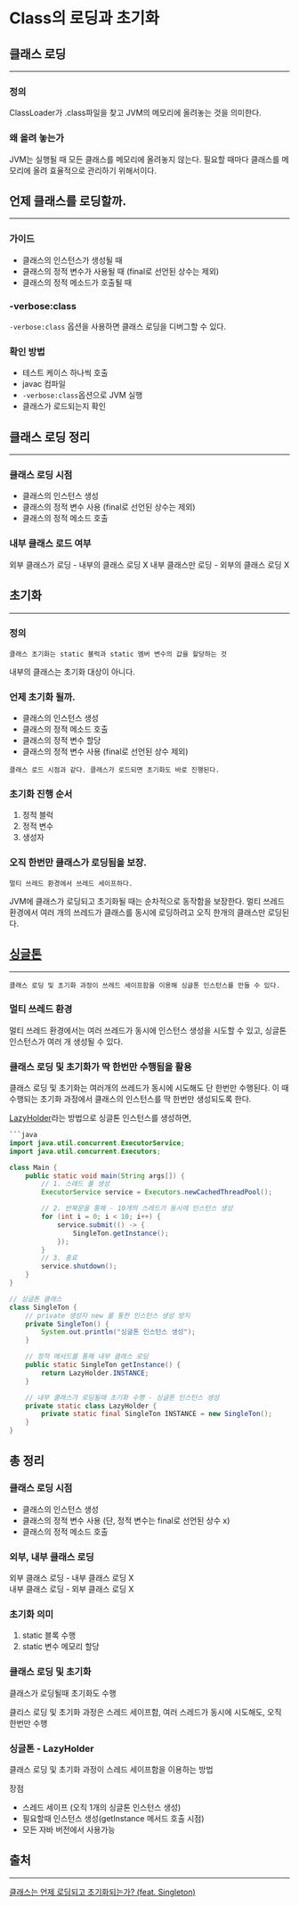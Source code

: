 # Class의 로딩과 초기화

## 클래스 로딩
---
### 정의
ClassLoader가 .class파일을 찾고 JVM의 메모리에 올려놓는 것을 의미한다.

### 왜 올려 놓는가
JVM는 실행될 때 모든 클래스를 메모리에 올려놓지 않는다. 필요할 때마다 클래스를 메모리에 올려 효율적으로 관리하기 위해서이다.

## 언제 클래스를 로딩할까.
---
### 가이드
- 클래스의 인스턴스가 생성될 때
- 클래스의 정적 변수가 사용될 때 (final로 선언된 상수는 제외)
- 클래스의 정적 메소드가 호출될 때

### -verbose:class
`-verbose:class` 옵션을 사용하면 클래스 로딩을 디버그할 수 있다.

### 확인 방법
- 테스트 케이스 하나씩 호출
- javac 컴파일
- `-verbose:class`옵션으로 JVM 실행
- 클래스가 로드되는지 확인

## 클래스 로딩 정리
---
### 클래스 로딩 시점
- 클래스의 인스턴스 생성
- 클래스의 정적 변수 사용 (final로 선언된 상수는 제외)
- 클래스의 정적 메소드 호출

### 내부 클래스 로드 여부
외부 클래스가 로딩 - 내부의 클래스 로딩 X
내부 클래스만 로딩 - 외부의 클래스 로딩 X

## 초기화 
---
### 정의
```
클래스 초기화는 static 블럭과 static 멤버 변수의 값을 할당하는 것
```

내부의 클래스는 초기화 대상이 아니다.

### 언제 초기화 될까.
- 클래스의 인스턴스 생성
- 클래스의 정적 메소드 호출
- 클래스의 정적 변수 할당
- 클래스의 정적 변수 사용 (final로 선언된 상수 제외)
```
클래스 로드 시점과 같다. 클래스가 로드되면 초기화도 바로 진행된다.
```

### 초기화 진행 순서
1. 정적 블럭
2. 정적 변수
3. 생성자

### 오직 한번만 클래스가 로딩됨을 보장.
```
멀티 쓰레드 환경에서 쓰레드 세이프하다.
```
JVM에 클래스가 로딩되고 초기화될 때는 순차적으로 동작함을 보장한다. 멀티 쓰레드 환경에서 여러 개의 쓰레드가 클래스를 동시에 로딩하려고 오직 한개의 클래스만 로딩된다.

## [싱글톤](/Design%20Pattern/Singleton%20Pattern.md)
---
```
클래스 로딩 및 초기화 과정이 쓰레드 세이프함을 이용해 싱글톤 인스턴스를 만들 수 있다.
```

### 멀티 쓰레드 환경
멀티 쓰레드 환경에서는 여러 쓰레드가 동시에 인스턴스 생성을 시도할 수 있고, 싱글톤 인스턴스가 여러 개 생성될 수 있다.

### 클래스 로딩 및 초기화가 딱 한번만 수행됨을 활용
클래스 로딩 및 초기화는 여러개의 쓰레드가 동시에 시도해도 단 한번만 수행된다. 이 때 수행되는 초기화 과정에서 클래스의 인스턴스를 딱 한번만 생성되도록 한다. 

[LazyHolder](/Design%20Pattern/LazyHolder.md)라는 방법으로 싱글톤 인스턴스를 생성하면,
```java
```java
import java.util.concurrent.ExecutorService;
import java.util.concurrent.Executors;

class Main {
    public static void main(String args[]) {
        // 1. 스레드 풀 생성
        ExecutorService service = Executors.newCachedThreadPool();

        // 2. 반복문을 통해 - 10개의 스레드가 동시에 인스턴스 생성
        for (int i = 0; i < 10; i++) {
            service.submit(() -> {
                SingleTon.getInstance();
            });
        }
        // 3. 종료
        service.shutdown();
    }
}

// 싱글톤 클래스
class SingleTon {
    // private 생성자 new 를 통한 인스턴스 생성 방지
    private SingleTon() {
        System.out.println("싱글톤 인스턴스 생성");
    }

    // 정적 메서드를 통해 내부 클래스 로딩
    public static SingleTon getInstance() {
        return LazyHolder.INSTANCE;
    }

    // 내부 클래스가 로딩될때 초기화 수행 - 싱글톤 인스턴스 생성
    private static class LazyHolder {
        private static final SingleTon INSTANCE = new SingleTon();
    }
}
```

## 총 정리

### 클래스 로딩 시점

-   클래스의 인스턴스 생성
-   클래스의 정적 변수 사용 (단, 정적 변수는 final로 선언된 상수 x)
-   클래스의 정적 메소드 호출

### 외부, 내부 클래스 로딩

외부 클래스 로딩 - 내부 클래스 로딩 X  
내부 클래스 로딩 - 외부 클래스 로딩 X

### 초기화 의미

1.  static 블록 수행
2.  static 변수 메모리 할당

### 클래스 로딩 및 초기화

클래스가 로딩될때 초기화도 수행

클리스 로딩 및 초기화 과정은 스레드 세이프함, 여러 스레드가 동시에 시도해도, 오직 한번만 수행

### 싱글톤 - LazyHolder

클래스 로딩 및 초기화 과정이 스레드 세이프함을 이용하는 방법

장점
-  스레드 세이프 (오직 1개의 싱글톤 인스턴스 생성)
-  필요할때 인스턴스 생성(getInstance 메서드 호출 시점)
-  모든 자바 버전에서 사용가능

## 출처
---
[클래스는 언제 로딩되고 초기화되는가? (feat. Singleton)](https://velog.io/@skyepodium/%ED%81%B4%EB%9E%98%EC%8A%A4%EB%8A%94-%EC%96%B8%EC%A0%9C-%EB%A1%9C%EB%94%A9%EB%90%98%EA%B3%A0-%EC%B4%88%EA%B8%B0%ED%99%94%EB%90%98%EB%8A%94%EA%B0%80)